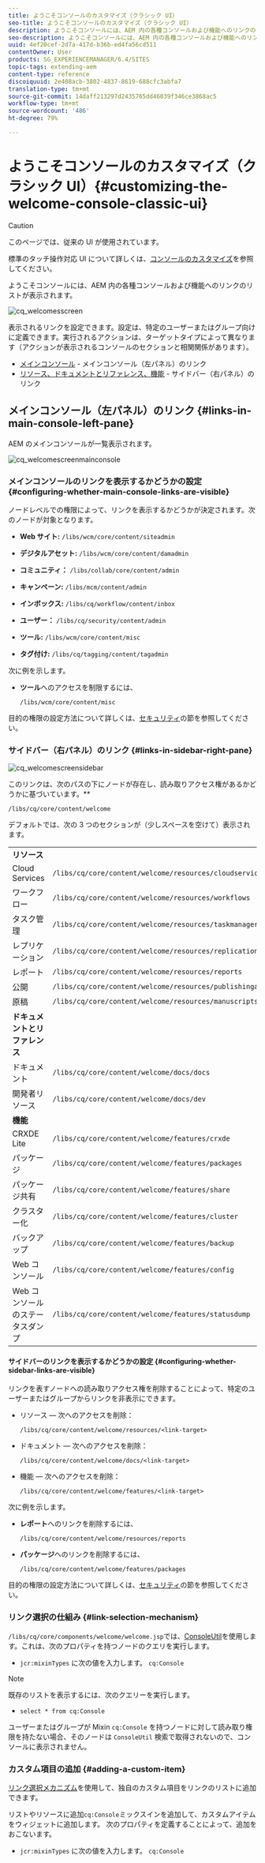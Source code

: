 ```yaml
---
title: ようこそコンソールのカスタマイズ（クラシック UI）
seo-title: ようこそコンソールのカスタマイズ（クラシック UI）
description: ようこそコンソールには、AEM 内の各種コンソールおよび機能へのリンクのリストが表示されます
seo-description: ようこそコンソールには、AEM 内の各種コンソールおよび機能へのリンクのリストが表示されます
uuid: 4ef20cef-2d7a-417d-b36b-ed4fa56cd511
contentOwner: User
products: SG_EXPERIENCEMANAGER/6.4/SITES
topic-tags: extending-aem
content-type: reference
discoiquuid: 2e408acb-3802-4837-8619-688cfc3abfa7
translation-type: tm+mt
source-git-commit: 14daff213297d2435765dd46039f346ce3868ac5
workflow-type: tm+mt
source-wordcount: '486'
ht-degree: 79%

---
```



# ようこそコンソールのカスタマイズ（クラシック UI）{#customizing-the-welcome-console-classic-ui}

>[!CAUTION]
>
>このページでは、従来の UI が使用されています。
>
>標準のタッチ操作対応 UI について詳しくは、[コンソールのカスタマイズ](/help/sites-developing/customizing-consoles-touch.md)を参照してください。

ようこそコンソールには、AEM 内の各種コンソールおよび機能へのリンクのリストが表示されます。

![cq_welcomesscreen](assets/cq_welcomescreen.png)

表示されるリンクを設定できます。設定は、特定のユーザーまたはグループ向けに定義できます。実行されるアクションは、ターゲットタイプによって異なります（アクションが表示されるコンソールのセクションと相関関係があります）。

* [メインコンソール](#links-in-main-console-left-pane) - メインコンソール（左パネル）のリンク
* [リソース、ドキュメントとリファレンス、機能](#links-in-sidebar-right-pane) - サイドバー（右パネル）のリンク

## メインコンソール（左パネル）のリンク  {#links-in-main-console-left-pane}

AEM のメインコンソールが一覧表示されます。

![cq_welcomescreenmainconsole](assets/cq_welcomescreenmainconsole.png)

### メインコンソールのリンクを表示するかどうかの設定 {#configuring-whether-main-console-links-are-visible}

ノードレベルでの権限によって、リンクを表示するかどうかが決定されます。次のノードが対象となります。

* **Web サイト:** `/libs/wcm/core/content/siteadmin`

* **デジタルアセット:** `/libs/wcm/core/content/damadmin`

* **コミュニティ：** `/libs/collab/core/content/admin`

* **キャンペーン:** `/libs/mcm/content/admin`

* **インボックス:** `/libs/cq/workflow/content/inbox`

* **ユーザー：** `/libs/cq/security/content/admin`

* **ツール:** `/libs/wcm/core/content/misc`

* **タグ付け:** `/libs/cq/tagging/content/tagadmin`

次に例を示します。

* **ツール**&#x200B;へのアクセスを制限するには、

   `/libs/wcm/core/content/misc`

目的の権限の設定方法について詳しくは、[セキュリティ](/help/sites-administering/security.md)の節を参照してください。

### サイドバー（右パネル）のリンク  {#links-in-sidebar-right-pane}

![cq_welcomescreensidebar](assets/cq_welcomescreensidebar.png)

このリンクは、次のパスの下にノードが存在し、読み取りアクセス権があるかどうかに基づいています。**

`/libs/cq/core/content/welcome`

デフォルトでは、次の 3 つのセクションが（少しスペースを空けて）表示されます。

<table> 
 <tbody> 
  <tr> 
   <td><strong>リソース</strong></td> 
   <td> </td> 
  </tr> 
  <tr> 
   <td> Cloud Services </td> 
   <td><code>/libs/cq/core/content/welcome/resources/cloudservices</code></td> 
  </tr> 
  <tr> 
   <td> ワークフロー</td> 
   <td><code>/libs/cq/core/content/welcome/resources/workflows</code></td> 
  </tr> 
  <tr> 
   <td> タスク管理</td> 
   <td><code>/libs/cq/core/content/welcome/resources/taskmanager</code></td> 
  </tr> 
  <tr> 
   <td> レプリケーション</td> 
   <td><code>/libs/cq/core/content/welcome/resources/replication</code></td> 
  </tr> 
  <tr> 
   <td> レポート</td> 
   <td><code>/libs/cq/core/content/welcome/resources/reports</code></td> 
  </tr> 
  <tr> 
   <td> 公開</td> 
   <td><code>/libs/cq/core/content/welcome/resources/publishingadmin</code></td> 
  </tr> 
  <tr> 
   <td> 原稿</td> 
   <td><code>/libs/cq/core/content/welcome/resources/manuscriptsadmin</code></td> 
  </tr> 
  <tr> 
   <td><strong>ドキュメントとリファレンス</strong></td> 
   <td> </td> 
  </tr> 
  <tr> 
   <td> ドキュメント</td> 
   <td><code>/libs/cq/core/content/welcome/docs/docs</code></td> 
  </tr> 
  <tr> 
   <td> 開発者リソース</td> 
   <td><code>/libs/cq/core/content/welcome/docs/dev</code></td> 
  </tr> 
  <tr> 
   <td><strong>機能</strong></td> 
   <td> </td> 
  </tr> 
  <tr> 
   <td> CRXDE Lite</td> 
   <td><code>/libs/cq/core/content/welcome/features/crxde</code></td> 
  </tr> 
  <tr> 
   <td> パッケージ</td> 
   <td><code>/libs/cq/core/content/welcome/features/packages</code></td> 
  </tr> 
  <tr> 
   <td> パッケージ共有</td> 
   <td><code>/libs/cq/core/content/welcome/features/share</code></td> 
  </tr> 
  <tr> 
   <td> クラスター化</td> 
   <td><code>/libs/cq/core/content/welcome/features/cluster</code></td> 
  </tr> 
  <tr> 
   <td> バックアップ</td> 
   <td><code>/libs/cq/core/content/welcome/features/backup</code></td> 
  </tr> 
  <tr> 
   <td> Web コンソール<br /> </td> 
   <td><code>/libs/cq/core/content/welcome/features/config</code></td> 
  </tr> 
  <tr> 
   <td> Web コンソールのステータスダンプ<br /> </td> 
   <td><code>/libs/cq/core/content/welcome/features/statusdump</code></td> 
  </tr> 
 </tbody> 
</table>

#### サイドバーのリンクを表示するかどうかの設定 {#configuring-whether-sidebar-links-are-visible}

リンクを表すノードへの読み取りアクセス権を削除することによって、特定のユーザーまたはグループからリンクを非表示にできます。

* リソース — 次へのアクセスを削除：

   `/libs/cq/core/content/welcome/resources/<link-target>`

* ドキュメント — 次へのアクセスを削除：

   `/libs/cq/core/content/welcome/docs/<link-target>`

* 機能 — 次へのアクセスを削除：

   `/libs/cq/core/content/welcome/features/<link-target>`

次に例を示します。

* **レポート**&#x200B;へのリンクを削除するには、

   `/libs/cq/core/content/welcome/resources/reports`

* **パッケージ**&#x200B;へのリンクを削除するには、

   `/libs/cq/core/content/welcome/features/packages`

目的の権限の設定方法について詳しくは、[セキュリティ](/help/sites-administering/security.md)の節を参照してください。

### リンク選択の仕組み  {#link-selection-mechanism}

`/libs/cq/core/components/welcome/welcome.jsp`では、[ConsoleUtil](https://helpx.adobe.com/experience-manager/6-4/sites/developing/using/reference-materials/javadoc/com/day/cq/commons/ConsoleUtil.html)を使用します。これは、次のプロパティを持つノードのクエリを実行します。

* `jcr:mixinTypes` に次の値を入力します。  `cq:Console`

>[!NOTE]
>
>既存のリストを表示するには、次のクエリーを実行します。
>
>* `select * from cq:Console`

>



ユーザーまたはグループが Mixin `cq:Console` を持つノードに対して読み取り権限を持たない場合、そのノードは `ConsoleUtil` 検索で取得されないので、コンソールに表示されません。

### カスタム項目の追加 {#adding-a-custom-item}

[リンク選択メカニズム](#link-selection-mechanism)を使用して、独自のカスタム項目をリンクのリストに追加できます。

リストやリソースに追加`cq:Console`ミックスインを追加して、カスタムアイテムをウィジェットに追加します。 次のプロパティを定義することによって、追加をおこないます。

* `jcr:mixinTypes` に次の値を入力します。  `cq:Console`

